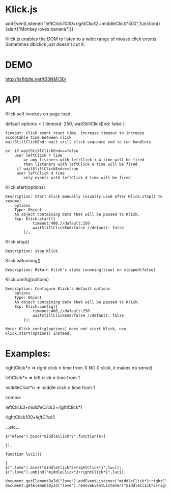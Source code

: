 Klick.js
========
addEventListener("leftClick*1000+rightClick*2+middleClick*500",function(){alert("Monkey loves banana")})

Klick.js enables the DOM to listen to a wide range of mouse click events. Sometimes dblclick just doesn't cut it.

DEMO
========
http://jsfiddle.net/tB3NM/30/


API
========
Klick self invokes on page load.

default options = {
        timeout: 250,
        waitStillClickEnd: false
    }
    
    timeout: click event reset time, increase timeout to increase acceptable time between click
	waitStillClickEnd: wait still click sequence end to run handlers

	ex: if waitStillClickEnd===false
	    user leftClick 4 time
	        => any listners with leftClick < 4 time will be fired
	        then listeners with leftClick 4 time will be fired
	     if waitStillClickEnd===true
	     user leftClick 4 time
	        only events with leftClick 4 time will be fired

Klick.start(options)

	Description: Start Klick manually (usually used after Klick.stop() to resume)
		options
		Type: Object
		An object containing data that will be passed to Klick.
		Exp: Klick.start({
			    timeout:400,//dafault:250
			    waitStillClickEnd:false //default: false
			});
			
			
Klick.stop()

	Description: stop Klick


Klick.isRunning()

	Description: Return Klick's state runnning(true) or stopped(false)
	
Klick.config(options)

	Description: Configure Klick's default options
		options
		Type: Object
		An object containing data that will be passed to Klick.
		Exp: Klick.config({
			    timeout:400,//dafault:250
			    waitStillClickEnd:false //default: false
			});
			
	Note: Klick.config(options) does not start Klick, use Klick.start(options) instead.

Examples:
========

rightClick*n => right click n time from 1( NO 0 click, it makes no sense)

leftClick*n => left click n time from 1

middleClick*n => middle click n time from 1

combo: 

leftClick*3+middleClick*2+rightClick*1    

rightClick*100+leftClick*1
        
...etc...

	$("#love").bind("middleClick*2",function(e){
	   
	});
	
	function luci(){
	
	}
	$(".love").bind("middleClick*2+rightClick*1",luci);
	$(".love").unbind("middleClick*2+rightClick*1",luci);
	
	document.getElementById("love").addEventListener("middleClick*2+rightClick*1+middleClick*3",luci);
	document.getElementById("love").removeEventListener("middleClick*2+rightClick*1+middleClick*3",luci);


	
